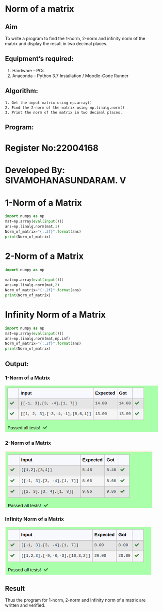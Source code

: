# Norm of a matrix
## Aim
To write a program to find the 1-norm, 2-norm and infinity norm of the matrix and display the result in two decimal places.
## Equipment’s required:
1.	Hardware – PCs
2.	Anaconda – Python 3.7 Installation / Moodle-Code Runner
## Algorithm:
	1. Get the input matrix using np.array()   
    2. Find the 2-norm of the matrix using np.linalg.norm()
	3. Print the norm of the matrix in two decimal places.
## Program:
# Register No:22004168
# Developed By: SIVAMOHANASUNDARAM. V
# 1-Norm of a Matrix
~~~py
import numpy as np
mat=np.array(eval(input()))
ans=np.linalg.norm(mat,1)
Norm_of_matrix="{:.2f}".format(ans)
print(Norm_of_matrix)
~~~

# 2-Norm of a Matrix

~~~py
import numpy as np

mat=np.array(eval(input()))
ans=np.linalg.norm(mat,2)
Norm_of_matrix="{:.2f}".format(ans)
print(Norm_of_matrix)
~~~


# Infinity Norm of a Matrix
~~~py
import numpy as np
mat=np.array(eval(input()))
ans=np.linalg.norm(mat,np.inf)
Norm_of_matrix="{:.2f}".format(ans)
print(Norm_of_matrix)
~~~
## Output:
### 1-Norm of a Matrix
![yy](/1-norm.png)

### 2-Norm of a Matrix
![uu](/2-norm.png)

### Infinity Norm of a Matrix
![ll](/infinity-norm.png)

## Result
Thus the program for 1-norm, 2-norm and Infinity norm of a matrix are written and verified.

